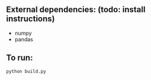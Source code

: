 ## External dependencies: (todo: install instructions)
* numpy
* pandas


## To run:
```
python build.py
```
